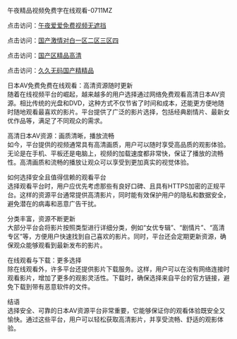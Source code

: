 午夜精品视频免费字在线观看-0711MZ  

点击访问：<a href="https://heiliaowzu4ur.pages.dev">午夜爱爱免费视频无遮挡</a>  

点击访问：<a href="https://heiliaozj3tjd.pages.dev">国产激情对白一区二区三区四</a>  

点击访问：<a href="https://heiliaoxwd5i8.pages.dev">国产区精品高清</a>  

点击访问：<a href="https://heiliao2dmwwy.pages.dev">久久无码国产精精品</a>  

日本AV免费免费在线观看：高清资源随时更新  
随着在线视频平台的崛起，越来越多的用户选择通过网络免费观看高清日本AV资源。相比传统的光盘和DVD，这种方式不仅节省了时间和成本，还能更方便地随时随地观看最喜欢的影片。平台提供了广泛的影片选择，包括经典剧情片、最新女优作品等，满足了不同观众的需求。  

高清日本AV资源：画质清晰，播放流畅  
如今，平台提供的视频通常具有高清画质，用户可以随时享受高品质的观影体验。无论是在手机、平板还是电脑上，视频的加载速度都非常快，保证了播放的流畅性。高清画质和流畅的播放让观众可以享受到更加真实的视觉体验。  

如何选择安全且值得信赖的观看平台  
选择观看平台时，用户应优先考虑那些有良好口碑、且具有HTTPS加密的正规平台。这样的资源平台通常提供高清影片，同时能有效保护用户的隐私和数据安全，避免潜在的病毒和恶意广告干扰。  

分类丰富，资源不断更新  
大部分平台会将影片按照类型进行详细分类，例如“女优专辑”、“剧情片”、“高清专区”等，方便用户快速找到自己喜欢的影片。同时，平台还会定期更新资源，确保观众能够观看到最新发布的影片。  

在线观看与下载：更多选择  
除在线观看外，许多平台还提供影片下载服务。这样，用户可以在没有网络连接时观看影片，增加了更多的观影灵活性。下载时，确保选择来自平台的官方链接，避免下载到带有恶意软件的文件。  

结语  
选择安全、可靠的日本AV资源平台非常重要，它能够保证你的观看体验既安全又愉快。通过这些平台，用户可以轻松获取高清影片，并享受流畅、舒适的观影体验。  
<span style="display:none;">[Canonical link](https://github.com/gmz20250711/rbriben20 )</span>
